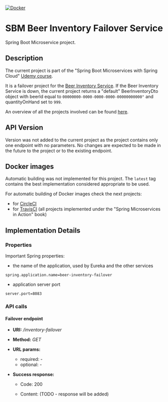 [![Docker](https://img.shields.io/docker/v/mariamihai/sbm-beer-inventory-failover?sort=date)](https://hub.docker.com/repository/docker/mariamihai/sbm-beer-inventory-failover)

# SBM Beer Inventory Failover Service
Spring Boot Microservice project.

## Description
The current project is part of the "Spring Boot Microservices with Spring Cloud" [Udemy course](https://www.udemy.com/course/spring-boot-microservices-with-spring-cloud-beginner-to-guru/). 

It is a failover project for the [Beer Inventory Service](https://github.com/mariamihai/udemy-sbm-beer-inventory-service).
If the Beer  Inventory Service is down, the current project returns a "default" BeerInventoryDto object with beerId equal to `00000000-0000-0000-0000-00000000000"` and quantityOnHand set to `999`.

An overview of all the projects involved can be found [here](https://github.com/mariamihai/udemy-sbm-overview).

## API Version
Version was not added to the current project as the project contains only one endpoint with no parameters. No changes 
are expected to be made in the future to the project or to the existing endpoint.

## Docker images
Automatic building was not implemented for this project. The `latest` tag contains the best implementation considered 
appropriate to be used.

For automatic building of Docker images check the next projects:
- for [CircleCI](https://github.com/mariamihai/CIToDockerExampleProject)
- for [TravisCI](https://github.com/mariamihai/sma-overview) (all projects implemented under the "Spring Microservices in Action" book)

## Implementation Details
### Properties
Important Spring properties:
- the name of the application, used by Eureka and the other services 
```
spring.application.name=beer-inventory-failover
```
- application server port
```
server.port=8083
```

### API calls
#### Failover endpoint
* __URI:__ _/inventory-failover_

 * __Method:__ _GET_

 * __URL params:__ <br/>
    * required: - <br/>
    * optional: -
    
 * __Success response:__
    * Code: 200 <br/>
    * Content: (TODO - response will be added)
    
       ``` 
       
       ```